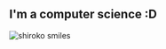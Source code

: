 ## I'm a computer science :D
![shiroko smiles](https://opreviews.anime-pictures.net/184/184fd0de1f8d26e8f6d785ca47a36bdc_bp.jpg)
